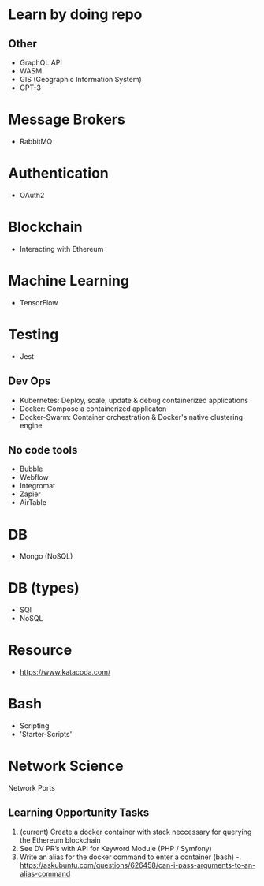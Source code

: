 # Learn by doing repo

## Other
- GraphQL API
- WASM
- GIS (Geographic Information System)
- GPT-3

# Message Brokers
- RabbitMQ

# Authentication
- OAuth2

# Blockchain
- Interacting with Ethereum

# Machine Learning
- TensorFlow

# Testing
- Jest

## Dev Ops
- Kubernetes: Deploy, scale, update & debug containerized applications 
- Docker: Compose a containerized applicaton
- Docker-Swarm: Container orchestration & Docker's native clustering engine

## No code tools
- Bubble
- Webflow
- Integromat
- Zapier
- AirTable

# DB
- Mongo (NoSQL)

# DB (types)
- SQl
- NoSQL

# Resource
- https://www.katacoda.com/

# Bash
- Scripting
- 'Starter-Scripts'

# Network Science
Network Ports

## Learning Opportunity Tasks
1. (current) Create a docker container with stack neccessary for querying the Ethereum blockchain
2. See DV PR’s with API for Keyword Module (PHP / Symfony)
3. Write an alias for the docker command to enter a container (bash)
    -. https://askubuntu.com/questions/626458/can-i-pass-arguments-to-an-alias-command


